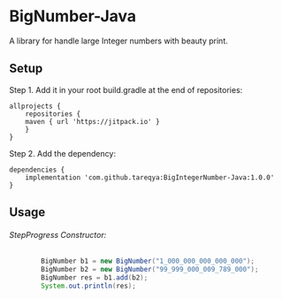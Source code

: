 # BigNumber-Java

A library for handle large Integer numbers with beauty print.

## Setup

Step 1. Add it in your root build.gradle at the end of repositories:
```
allprojects {
    repositories {
	maven { url 'https://jitpack.io' }
    }
}
```
Step 2. Add the dependency:

```
dependencies {
	implementation 'com.github.tareqya:BigIntegerNumber-Java:1.0.0'
}
```

## Usage

###### StepProgress Constructor:
```java
        BigNumber b1 = new BigNumber("1_000_000_000_000_000");
        BigNumber b2 = new BigNumber("99_999_000_009_789_000");
        BigNumber res = b1.add(b2);
        System.out.println(res);
```
